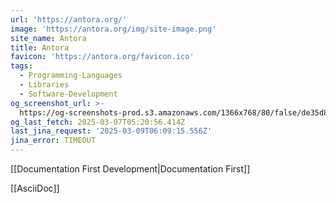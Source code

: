 ```yaml
---
url: 'https://antora.org/'
image: 'https://antora.org/img/site-image.png'
site_name: Antora
title: Antora
favicon: 'https://antora.org/favicon.ico'
tags:
  - Programming-Languages
  - Libraries
  - Software-Development
og_screenshot_url: >-
  https://og-screenshots-prod.s3.amazonaws.com/1366x768/80/false/de35d8d32628c5725b1ffe407b7e2248d13ee31bc6f83cff8c70fa823ad3c742.jpeg
og_last_fetch: 2025-03-07T05:20:56.414Z
last_jina_request: '2025-03-09T06:09:15.556Z'
jina_error: TIMEOUT
---
```


[[Documentation First Development|Documentation First]]

[[AsciiDoc]]
